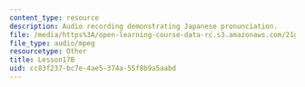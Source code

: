 ```yaml
---
content_type: resource
description: Audio recording demonstrating Japanese pronunciation.
file: /media/https%3A/open-learning-course-data-rc.s3.amazonaws.com/21g-504-japanese-iv-spring-2009/cc83f237bc7e4ae5374a55f8b9a5aabd_Lesson17B.mp3
file_type: audio/mpeg
resourcetype: Other
title: Lesson17B
uid: cc83f237-bc7e-4ae5-374a-55f8b9a5aabd
---
```

